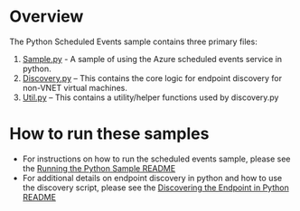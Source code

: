 # Overview
The Python Scheduled Events sample contains three primary files:
1.  [Sample.py]() - A sample of using the Azure scheduled events service in python. 
2.	[Discovery.py]() – This contains the core logic for endpoint discovery for non-VNET virtual machines.
3.	[Util.py]() – This contains a utility/helper functions used by discovery.py

# How to run these samples
* For instructions on how to run the scheduled events sample, please see the [Running the Python Sample README]()
* For additional details on endpoint discovery in python and how to use the discovery script, please see the [Discovering the Endpoint in Python README]()
